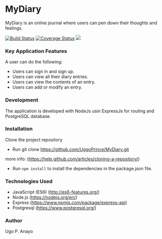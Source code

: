 # MyDiary
MyDiary is an online journal where users can pen down their thoughts and feelings.

[![Build Status](https://travis-ci.org/UggoPrince/MyDiary.svg?branch=develop)](https://travis-ci.org/UggoPrince/MyDiary) <a href='https://coveralls.io/github/UggoPrince/MyDiarybranch=develop'><img src='https://coveralls.io/repos/github/UggoPrince/MyDiary/badge.svg?branch=develop' alt='Coverage Status' /></a> <a href="https://codeclimate.com/github/UggoPrince/MyDiary/test_coverage"><img src="https://api.codeclimate.com/v1/badges/cd2bf5a44988d893158c/test_coverage" /></a>

### Key Application Features
A user can do the following:

- Users can sign in and sign up.
- Users can view all their diary entries.
- Users can view the contents of an entry.
- Users can add or modify an entry.

### Development

The application is developed with NodeJs usin ExpressJs for routing and PostgreSQL database.

### Installation
Clone the project repository

- Run git clone https://github.com/UggoPrince/MyDiary.git

more info: (https://help.github.com/articles/cloning-a-repository/)

- Run ```npm install``` to install the dependencies in the package.json file.

### Technologies Used

- JavaScript (ES6) (http://es6-features.org/)
- Node.js (https://nodejs.org/en/)
- Express (https://www.npmjs.com/package/express-api)
- Postgresql (https://www.postgresql.org/)

### Author
Ugo P. Anayo
